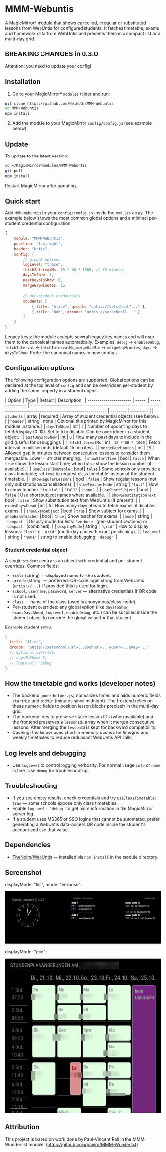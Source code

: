 # MMM-Webuntis

A MagicMirror² module that shows cancelled, irregular or substituted lessons from WebUntis for configured students. It fetches timetable, exams and homework data from WebUntis and presents them in a compact list or a multi-day grid.

## BREAKING CHANGES in 0.3.0

Attention: you need to update your config!

## Installation

1. Go to your MagicMirror² `modules` folder and run:

```bash
git clone https://github.com/HeikoGr/MMM-Webuntis
cd MMM-Webuntis
npm install
```

2. Add the module to your MagicMirror `config/config.js` (see example below).

## Update

To update to the latest version:

```bash
cd ~/MagicMirror/modules/MMM-Webuntis
git pull
npm install
```

Restart MagicMirror after updating.

## Quick start

Add `MMM-Webuntis` to your `config/config.js` inside the `modules` array. The example below shows the most common global options and a minimal per-student credential configuration.

```javascript
{
    module: "MMM-Webuntis",
    position: "top_right",
    header: "Untis",
    config: {
        // global options
        logLevel: "trace",
        fetchIntervalMs: 15 * 60 * 1000, // 15 minutes
        daysToShow: 7,
        pastDaysToShow: 0,
        mergeGapMinutes: 15,

        // per-student credentials
        students: [
            { title: "Alice", qrcode: "untis://setschool?..." },
            { title: "Bob", qrcode: "untis://setschool?..." }
        ]
    }
}
```

Legacy keys: the module accepts several legacy key names and will map them to the canonical names automatically. Examples: `debug` → `enableDebug`, `fetchInterval` → `fetchIntervalMs`, `mergeGapMin` → `mergeGapMinutes`, `days` → `daysToShow`. Prefer the canonical names in new configs.

## Configuration options

The following configuration options are supported. Global options can be declared at the top level of `config` and can be overridden per-student by adding the same property in a student object.

| Option                 |   Type |          Default | Description                                                                                                          |
| ---------------------- | -----: | ---------------: | -------------------------------------------------------------------------------------------------------------------- | -------- | --------- |
| `students`             |  array |         required | Array of student credential objects (see below).                                                                     |
| `header`               | string |             none | Optional title printed by MagicMirror for this module instance.                                                      |
| `daysToShow`           |    int |              `7` | Number of upcoming days to fetch/display (0..10). Set to `0` to disable. Can be overridden in a student object.      |
| `pastDaysToShow`       |    int |              `0` | How many past days to include in the grid (useful for debugging).                                                    |
| `fetchIntervalMs`      |    int | `15 * 60 * 1000` | Fetch interval in milliseconds (default 15 minutes).                                                                 |
| `mergeGapMinutes`      |    int |             `15` | Allowed gap in minutes between consecutive lessons to consider them mergeable. Lower = stricter merging.             |
| `showStartTime`        |   bool |          `false` | When `true` show the lesson start time; when `false` show the lesson number (if available).                          |
| `useClassTimetable`    |   bool |          `false` | Some schools only provide a class timetable; set `true` to request class timetable instead of the student timetable. |
| `showRegularLessons`   |   bool |          `false` | Show regular lessons (not only substitutions/cancellations).                                                         |
| `showTeacherMode`      | string |         `'full'` | How to show teacher: `'initial'`                                                                                     | `'full'` | `'none'`. |
| `useShortSubject`      |   bool |          `false` | Use short subject names where available.                                                                             |
| `showSubstitutionText` |   bool |          `false` | Show substitution text from WebUntis (if present).                                                                   |
| `examsDaysAhead`       |    int |              `0` | How many days ahead to fetch exams. `0` disables exams.                                                              |
| `showExamSubject`      |   bool |           `true` | Show subject for exams.                                                                                              |
| `showExamTeacher`      |   bool |           `true` | Show teacher for exams.                                                                                              |
| `mode`                 | string |      `'compact'` | Display mode for lists: `'verbose'` (per-student sections) or `'compact'` (combined).                                |
| `displayMode`          | string |         `'grid'` | How to display lessons: `'list'` or `'grid'` (multi-day grid with exact positioning).                                |
| `logLevel`             | string |         `'none'` | string to enable debugging: `'debug'`.                                                                               |

### Student credential object

A single `students` entry is an object with credential and per-student overrides. Common fields:

- `title` (string) — displayed name for the student.
- `qrcode` (string) — preferred: QR-code login string from WebUntis (`untis://...`). If provided this is used for login.
- `school`, `username`, `password`, `server` — alternative credentials if QR code is not used.
- `class` — name of the class (used in anonymous/class mode).
- Per-student overrides: any global option (like `daysToShow`, `examsDaysAhead`, `logLevel`, `enableDebug`, etc.) can be supplied inside the student object to override the global value for that student.

Example student entry:

```javascript
{
  title: "Alice",
  qrcode: "untis://setschool?url=...&school=...&user=...&key=..."
  // optional override:
  // daysToShow: 3,
  // logLevel: 'debug'
}
```

## How the timetable grid works (developer notes)

- The backend (`node_helper.js`) normalizes times and adds numeric fields `startMin` and `endMin` (minutes since midnight). The frontend relies on these numeric fields to position lesson blocks precisely in the multi-day grid.
- The backend tries to preserve stable lesson IDs (when available) and the frontend preserves a `lessonIds` array when it merges consecutive lessons. After merging the `lessonId` is kept for backward compatibility.
- Caching: the helper uses short in-memory caches for timegrid and weekly timetables to reduce redundant WebUntis API calls.

## Log levels and debugging

- Use `logLevel` to control logging verbosity. For normal usage `info` or `none` is fine. Use `debug` for troubleshooting.

## Troubleshooting

- If you see empty results, check credentials and try `useClassTimetable: true` — some schools expose only class timetables.
- Enable `logLevel: 'debug'` to get more information in the MagicMirror server log.
- If a student uses MS365 or SSO logins that cannot be automated, prefer generating a WebUntis data-access QR code inside the student's account and use that value.

## Dependencies

- [TheNoim/WebUntis](https://github.com/TheNoim/WebUntis) — installed via `npm install` in the module directory.

## Screenshot

displayMode: "list", mode: "verbose":

![Screenshot](screenshot-list.png "Screenshot verbose mode")

displayMode: "grid":

![Screenshot](screenshot-grid.png "Screenshot verbose mode")

## Attribution

This project is based on work done by Paul-Vincent Roll in the MMM-Wunderlist module. (<https://github.com/paviro/MMM-Wunderlist>)
